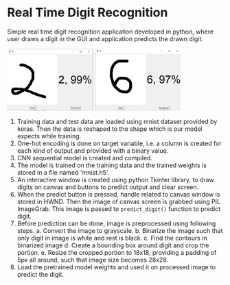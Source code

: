# Real Time Digit Recognition

Simple real time digit recognition application developed in python, where user draws a digit in the GUI and application predicts the drawn digit.  
  
![Test Image 1](sample-1.jpg)
![Test Image 2](sample-2.jpg)

1. Training data and test data are loaded using mnist dataset provided by keras. Then the data is reshaped to the shape which is our model expects while training.
2. One-hot encoding is done on target variable, i.e. a column is created for each kind of output and provided with a binary value.
3. CNN sequential model is created  and compiled.
4. The model is trained on the training data and the trained weights is stored in a file named 'mnist.h5'.
5. An interactive window is created using python Tkinter library, to draw digits on canvas and buttons to predict output and clear screen.
6. When the predict button is pressed, handle related to canvas window is stored in HWND. Then the image of canvas screen is grabbed using PIL ImageGrab. This image is passed to `predict_digit()` function to predict digit.
7. Before prediction can be done, image is preprocessed using following steps.
    a. Convert the image to grayscale.
    b. Binarize the image such that only digit in image is white and rest is black.
    c. Find the contours in binarized image
    d. Create a bounding box around digit and crop the portion.
    e. Resize the cropped portion to 18x18, providing a padding of 5px all around, such that image size becomes 28x28.
8. Load the pretrained model weights and used it on processed image to predict the digit.